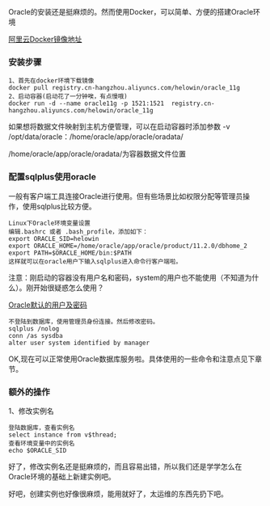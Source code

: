 Oracle的安装还是挺麻烦的。然而使用Docker，可以简单、方便的搭建Oracle环境

[阿里云Docker镜像地址](https://dev.aliyun.com/detail.html?spm=5176.1972343.2.6.myJcM9&repoId=1969)

### 安装步骤
```
1、首先在docker环境下载镜像
docker pull registry.cn-hangzhou.aliyuncs.com/helowin/oracle_11g
2、启动容器(启动花了一分钟唉，有点慢哦)
docker run -d --name oracle11g -p 1521:1521  registry.cn-hangzhou.aliyuncs.com/helowin/oracle_11g

```
如果想将数据文件映射到主机方便管理，可以在启动容器时添加参数
-v  /opt/data/oracle：/home/oracle/app/oracle/oradata/

/home/oracle/app/oracle/oradata/为容器数据文件位置

### 配置sqlplus使用oracle
一般有客户端工具连接Oracle进行使用。但有些场景比如权限分配等管理员操作，使用sqlplus比较方便。

```
Linux下Oracle环境变量设置
编辑.bashrc 或者 .bash_profile，添加如下：
export ORACLE_SID=helowin
export ORACLE_HOME=/home/oracle/app/oracle/product/11.2.0/dbhome_2
export PATH=$ORACLE_HOME/bin:$PATH
这样就可以在oracle用户下输入sqlplus进入命令行客户端啦。
```

注意：刚启动的容器没有用户名和密码，system的用户也不能使用（不知道为什么）。刚开始很疑惑怎么使用？

[Oracle默认的用户及密码](http://blog.csdn.net/catchmybreath123/article/details/30744099)

```
不登陆到数据库，使用管理员身份连接。然后修改密码。
sqlplus /nolog
conn /as sysdba
alter user system identified by manager
```



OK,现在可以正常使用Oracle数据库服务啦。具体使用的一些命令和注意点见下章节。

### 额外的操作
1、修改实例名
```
登陆数据库，查看实例名
select instance from v$thread;
查看环境变量中的实例名
echo $ORACLE_SID
```
好了，修改实例名还是挺麻烦的，而且容易出错，所以我们还是学学怎么在Oracle环境的基础上新建实例吧。

好吧，创建实例也好像很麻烦，能用就好了，太运维的东西先扔下吧。
